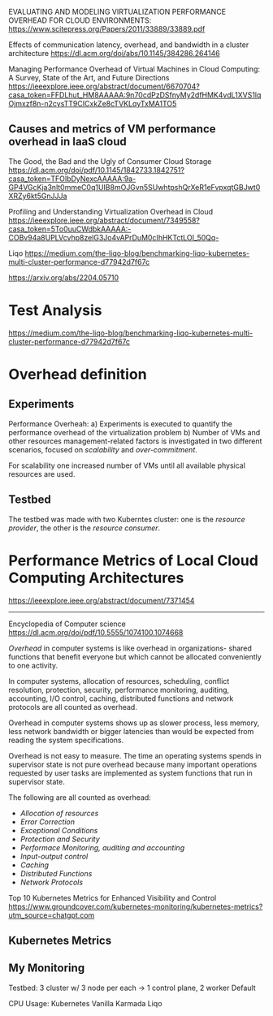 EVALUATING AND MODELING VIRTUALIZATION
PERFORMANCE OVERHEAD FOR CLOUD ENVIRONMENTS:
https://www.scitepress.org/Papers/2011/33889/33889.pdf

Effects of communication latency, overhead, and bandwidth in a cluster architecture
https://dl.acm.org/doi/abs/10.1145/384286.264146

Managing Performance Overhead of Virtual Machines in Cloud Computing: A Survey, State of the Art, and Future Directions
https://ieeexplore.ieee.org/abstract/document/6670704?casa_token=FFDLhut_HM8AAAAA:9n70cdPzDSfnyMy2dfHMK4vdL1XVS1lqOjmxzf8n-n2cysTT9CICxkZe8cTVKLqyTxMA1TO5

## Causes and metrics of VM performance overhead in IaaS cloud



The Good, the Bad and the Ugly of Consumer Cloud Storage
https://dl.acm.org/doi/pdf/10.1145/1842733.1842751?casa_token=TFOIbDyNexcAAAAA:9a-GP4VGcKja3nlt0mmeC0q1UIB8mOJGvn5SUwhtpshQrXeR1eFvpxqtGBJwt0XRZy6kt5GnJJJa

Profiling and Understanding Virtualization Overhead in Cloud
https://ieeexplore.ieee.org/abstract/document/7349558?casa_token=5To0uuCWdbkAAAAA:-COBv94a8UPLVcvhp8zelG3Jo4vAPrDuM0cIhHKTctLOI_50Qq-


Liqo
https://medium.com/the-liqo-blog/benchmarking-liqo-kubernetes-multi-cluster-performance-d77942d7f67c

https://arxiv.org/abs/2204.05710

# Test Analysis
https://medium.com/the-liqo-blog/benchmarking-liqo-kubernetes-multi-cluster-performance-d77942d7f67c


# Overhead definition


## Experiments
Performance Overheah:
a) Experiments is executed to quantify the performance overhead of the virtualization problem
b) Number of VMs and other resources management-related factors is investigated in two different scenarios, focused on *scalability* and *over-commitment*.

For scalability one increased number of VMs until all available physical resources are used. 

## Testbed
The testbed was made with two Kuberntes cluster: one is the *resource provider*, the other is the *resource consumer*.


# Performance Metrics of Local Cloud Computing Architectures
https://ieeexplore.ieee.org/abstract/document/7371454

****

Encyclopedia of Computer science
https://dl.acm.org/doi/pdf/10.5555/1074100.1074668

*Overhead* in computer systems is like overhead in organizations- shared functions that benefit everyone but which cannot be allocated conveniently to one activity. 

In computer systems, allocation of resources, scheduling, conflict resolution, protection, security, performance monitoring, auditing, accounting, I/O control, caching, distributed functions and network protocols are all counted as overhead.

Overhead in computer systems shows up as slower process, less memory, less network bandwidth or bigger latencies than would be expected from reading the system specifications.

Overhead is not easy to measure. The time an operating systems spends in supervisor state is not pure overhead because many important operations requested by user tasks are implemented as system functions that run in supervisor state.

The following are all counted as overhead:
- *Allocation of resources*
- *Error Correction*
- *Exceptional Conditions*
- *Protection and Security*
- *Performace Monitoring, auditing and accounting*
- *Input-output control*
- *Caching*
- *Distributed Functions*
- *Network Protocols*



Top 10 Kubernetes Metrics for Enhanced Visibility and Control
https://www.groundcover.com/kubernetes-monitoring/kubernetes-metrics?utm_source=chatgpt.com

## Kubernetes Metrics



## My Monitoring

Testbed:
3 cluster w/ 3 node per each -> 1 control plane, 2 worker
Default 

CPU Usage: 
Kubernetes Vanilla 
Karmada
Liqo